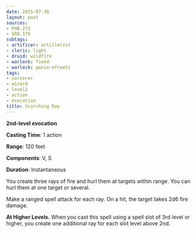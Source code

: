 ```yaml
---
date: 2015-07-30
layout: post
sources:
- PHB.273
- SRD.176
subtags:
- artificer: artillerist
- cleric: light
- druid: wildfire
- warlock: fiend
- warlock: genie-efreeti
tags:
- sorcerer
- wizard
- level2
- action
- evocation
title: Scorching Ray
---
```


**2nd-level evocation**

**Casting Time**: 1 action

**Range**: 120 feet

**Components**: V, S

**Duration**: Instantaneous

You create three rays of fire and hurl them at targets within range. You can hurl them at one target or several.

Make a ranged spell attack for each ray. On a hit, the target takes 2d6 fire damage.

**At Higher Levels.** When you cast this spell using a spell slot of 3rd level or higher, you create one additional ray for each slot level above 2nd.
